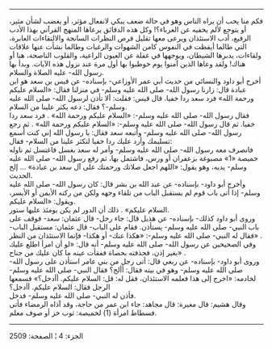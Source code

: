 ------------------------------------------------------------------------

فكم منا يحب أن يراه الناس وهو في حالة ضعف يبكي لانفعال مؤثر، أو يغضب
لشأن مثير، أو يتوجع لألم يخفيه عن الغرباء؟! وكل هذه الدقائق يرعاها
المنهج القرآني بهذا الأدب الرفيع، أدب الاستئذان ويرعى معها تقليل فرص
النظرات السانحة والالتقاءات العابرة، التي طالما أيقظت في النفوس كامن
الشهوات والرغبات وطالما نشأت عنها علاقات ولقاءات، يدبرها الشيطان،
ويوجهها في غفلة عن العيون الراعية، والقلوب الناصحة، هنا أو هناك! ولقد
وعاها الذين آمنوا يوم خوطبوا بها أول مرة عند نزول هذه الآيات. وبدأ بها
رسول الله- عليه الصلاة والسلام.  
أخرج أبو داود والنسائي من حديث أبي عمر الأوزاعي- بإسناده- عن قيس بن سعد
هو ابن عبادة قال: زارنا رسول الله- صلى الله عليه وسلم- في منزلنا فقال:
«السلام عليكم ورحمة الله» فرد سعد ردا خفيا. قال قيس: فقلت: ألا تأذن
لرسول الله- صلى الله عليه وسلم-؟ فقال: دعه يكثر علينا من السلام.  
فقال رسول الله- صلى الله عليه وسلم-: «السلام عليكم ورحمة الله» . فرد سعد
ردا خفيا. ثم قال رسول الله- صلى الله عليه وسلم-: «السلام عليكم ورحمة
الله» . ثم رجع رسول الله- صلى الله عليه وسلم- وأتبعه سعد فقال: يا رسول
الله إني كنت أسمع تسليمك وأرد عليك ردا خفيا لتكثر علينا من السلام-
فقال:  
فانصرف معه رسول الله- صلى الله عليه وسلم- وأمر له سعد بغسل فاغتسل ثم
ناوله خميصة «1» مصبوغة بزعفران أو ورس، فاشتمل بها، ثم رفع رسول الله- صلى
الله عليه وسلم- يديه، وهو يقول: «اللهم اجعل صلاتك ورحمتك على آل سعد بن
عبادة» ... إلخ الحديث.  
وأخرج أبو داود- بإسناده- عن عبد الله بن بشر قال: كان رسول الله- صلى الله
عليه وسلم- إذا أتى باب قوم لم يستقبل الباب من تلقاء وجهه ولكن من ركنه
الأيمن أو الأيسر، ويقول: «السلام عليكم.  
السلام عليكم» . ذلك أن الدور لم يكن يومئذ عليها ستور.  
وروى أبو داود كذلك- بإسناده- عن هذيل قال: جاء رجل- قال عثمان: سعد- فوقف
على باب النبي- صلى الله عليه وسلم- يستأذن. فقام على الباب- قال عثمان:
مستقبل الباب- فقال له النبي- صلى الله عليه وسلم-: «هكذا عنك- أو هكذا-
فإنما الاستئذان من النظر» .  
وفي الصحيحين عن رسول الله- صلى الله عليه وسلم- أنه قال: «لو أن امرأ اطلع
عليك بغير إذن، فحذفته بحصاة ففقأت عينه ما كان عليك من جناح» .  
وروى أبو داود- بإسناده- عن ربعي قال: أتى رجل من بني عامر استأذن على رسول
الله- صلى الله عليه وسلم- وهو في بيته فقال: أألج؟ فقال النبي- صلى الله
عليه وسلم- لخادمه: «اخرج إلى هذا فعلمه الاستئذان، فقل له: قل: السلام
عليكم. أأدخل؟» فسمعها الرجل فقال: السلام عليكم. أأدخل؟  
فأذن له النبي- صلى الله عليه وسلم- فدخل.  
وقال هشيم: قال مغيرة: قال مجاهد: جاء ابن عمر من حاجة، وقد آذاه الرمضاء
فأتى فسطاط امرأة (1) لخميصة: ثوب خز أو صوف معلم.

------------------------------------------------------------------------

الجزء: 4 ¦ الصفحة: 2509
